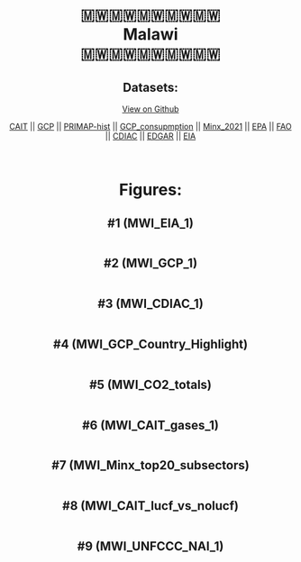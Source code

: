 
<center>
<h1 align="center">
🇲🇼🇲🇼🇲🇼🇲🇼🇲🇼
<br>
Malawi
<br>
🇲🇼🇲🇼🇲🇼🇲🇼🇲🇼
</h1>
<h2>Datasets:</h2>
<p><a href="https://github.com/dquintani/GreenhouseData/tree/master/country_data/MWI_Malawi/data">View on Github</a>
<br></p><p><a href="data/MWI_CAIT.csv">CAIT</a> || <a href="data/MWI_GCP.csv">GCP</a> || <a href="data/MWI_PRIMAP-hist.csv">PRIMAP-hist</a> || <a href="data/MWI_GCP_consupmption.csv">GCP_consupmption</a> || <a href="data/MWI_Minx_2021.csv">Minx_2021</a> || <a href="data/MWI_EPA.csv">EPA</a> || <a href="data/MWI_FAO.csv">FAO</a> || <a href="data/MWI_CDIAC.csv">CDIAC</a> || <a href="data/MWI_EDGAR.csv">EDGAR</a> || <a href="data/MWI_EIA.csv">EIA</a></p><p><br></p>
<h1>Figures:</h1><h2>#1 (MWI_EIA_1)</h2>
<p><img alt="" src="figures/MWI_EIA_1.png" /></p><h2>#2 (MWI_GCP_1)</h2>
<p><img alt="" src="figures/MWI_GCP_1.png" /></p><h2>#3 (MWI_CDIAC_1)</h2>
<p><img alt="" src="figures/MWI_CDIAC_1.png" /></p><h2>#4 (MWI_GCP_Country_Highlight)</h2>
<p><img alt="" src="figures/MWI_GCP_Country_Highlight.png" /></p><h2>#5 (MWI_CO2_totals)</h2>
<p><img alt="" src="figures/MWI_CO2_totals.png" /></p><h2>#6 (MWI_CAIT_gases_1)</h2>
<p><img alt="" src="figures/MWI_CAIT_gases_1.png" /></p><h2>#7 (MWI_Minx_top20_subsectors)</h2>
<p><img alt="" src="figures/MWI_Minx_top20_subsectors.png" /></p><h2>#8 (MWI_CAIT_lucf_vs_nolucf)</h2>
<p><img alt="" src="figures/MWI_CAIT_lucf_vs_nolucf.png" /></p><h2>#9 (MWI_UNFCCC_NAI_1)</h2>
<p><img alt="" src="figures/MWI_UNFCCC_NAI_1.png" /></p>
